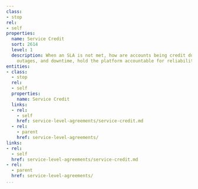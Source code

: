 ```yaml
---
class:
- stop
rel:
- self
properties:
  name: Service Credit
  sort: 2614
  level: 1
  description: When an SLA is not met, how are accounts being credit due to service
    outages, and downtime, hold the platform accountable for reliability.
entities:
- class:
  - stop
  rel:
  - self
  properties:
    name: Service Credit
  links:
  - rel:
    - self
    href: service-level-agreements/service-credit.md
  - rel:
    - parent
    href: service-level-agreements/
links:
- rel:
  - self
  href: service-level-agreements/service-credit.md
- rel:
  - parent
  href: service-level-agreements/
...
```

